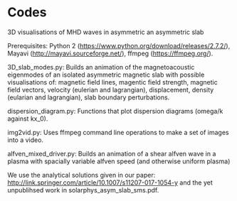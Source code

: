 # Codes

3D visualisations of MHD waves in asymmetric an asymmetric slab

Prerequisites:
Python 2 (https://www.python.org/download/releases/2.7.2/),
Mayavi (http://mayavi.sourceforge.net/),
ffmpeg (https://ffmpeg.org/).

3D_slab_modes.py: Builds an animation of the magnetoacoustic eigenmodes of an isolated asymmetric magnetic slab with possible visualisations of:
magnetic field lines,
magentic field strength,
magnetic field vectors,
velocity (eulerian and lagrangian),
displacement,
density (eularian and lagrangian),
slab boundary perturbations.

dispersion_diagram.py: Functions that plot dispersion diagrams (omega/k against kx_0).

img2vid.py: Uses ffmpeg command line operations to make a set of images into a video.

alfven_mixed_driver.py: Builds an animation of a shear alfven wave in a plasma with spacially variable alfven speed (and otherwise uniform plasma)

We use the analytical solutions given in our paper: http://link.springer.com/article/10.1007/s11207-017-1054-y
and the yet unpublihsed work in solarphys_asym_slab_sms.pdf.
